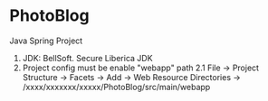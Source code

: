 # PhotoBlog
Java Spring Project

1. JDK: BellSoft. Secure Liberica JDK
2. Project config must be enable "webapp" path
2.1 File -> Project Structure -> Facets -> Add -> Web Resource Directories 
-> /xxxx/xxxxxxx/xxxxx/PhotoBlog/src/main/webapp

